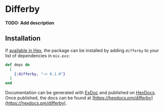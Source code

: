 # Differby

**TODO: Add description**

## Installation

If [available in Hex](https://hex.pm/docs/publish), the package can be installed
by adding `differby` to your list of dependencies in `mix.exs`:

```elixir
def deps do
  [
    {:differby, "~> 0.1.0"}
  ]
end
```

Documentation can be generated with [ExDoc](https://github.com/elixir-lang/ex_doc)
and published on [HexDocs](https://hexdocs.pm). Once published, the docs can
be found at [https://hexdocs.pm/differby](https://hexdocs.pm/differby).

